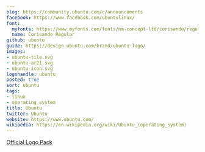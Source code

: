 ```yaml
---
blog: https://community.ubuntu.com/c/announcements
facebook: https://www.facebook.com/ubuntulinux/
font:
  myfonts: https://www.myfonts.com/fonts/nm-concept-ltd/corisande/regular/
  name: Corisande Regular
github: ubuntu
guide: https://design.ubuntu.com/brand/ubuntu-logo/
images:
- ubuntu-tile.svg
- ubuntu-ar21.svg
- ubuntu-icon.svg
logohandle: ubuntu
posted: true
sort: ubuntu
tags:
- linux
- operating_system
title: Ubuntu
twitter: Ubuntu
website: https://www.ubuntu.com/
wikipedia: https://en.wikipedia.org/wiki/Ubuntu_(operating_system)
---
```


[Official Logo Pack](https://insights.ubuntu.com/2014/06/11/ubuntu-logo-pack/)
